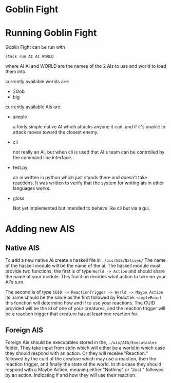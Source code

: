 # Goblin Fight

# Running Goblin Fight

Goblin Fight can be run with
```
stack run AI AI WORLD
```
where AI AI and WORLD are the names of the 2 AIs to use and world to load them into.

currently available worlds are:

* 2Gob
* big


currently available AIs are:

* simple

    a fairly simple native AI which attacks anyone it can, and if it's unable to attack moves toward the
closest enemy.

* cli

    not really an AI, but when cli is used that AI's team can be controlled by the command line interface.
* test.py

    an ai written in python which just stands there and doesn't take reactions. It was written to verify that the system for writing ais in other languages works.
* gloss

    Not  yet implemented but intended to behave like cli but via a gui.

# Adding new AIS

## Native AIS

To add a new native AI create a haskell file in `./ais/AIS/Natives/`
The name of the haskell module will be the name of the ai.
The haskell module must provide two functions, the first is of type `World -> Action` and should share the name of your module.
This function decides what action to take on your AI's turn.


The second is of type `CUID -> ReactionTrigger -> World -> Maybe Action` its name should be the same as the first followed by React ie. `simpleReact` this function will determine how and if to use your reactions. The CUID provided will be the id of one of your creatures, and the reaction trigger will be a reaction trigger that creature has at least one reaction for.

## Foreign AIS

Foreign AIs should be executables stored in the, `./ais/AIS/Executables` folder.
They take input from stdin which will either be a world in which case they should respond with
an action. Or they will receive "Reaction:" followed by the cuid of the creature which may use a reaction, then the reaction trigger, and finally the state of the world. In this case they should respond with a Maybe Action, meaning either "Nothing" or "Just " followed by an action. Indicating if and how they will use their reaction.

